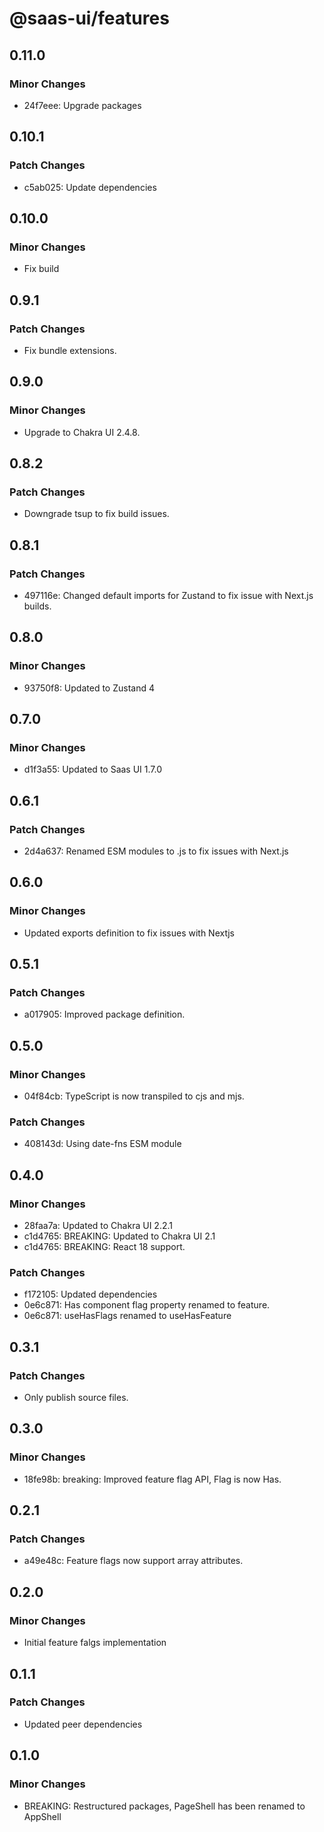 # @saas-ui/features

## 0.11.0

### Minor Changes

- 24f7eee: Upgrade packages

## 0.10.1

### Patch Changes

- c5ab025: Update dependencies

## 0.10.0

### Minor Changes

- Fix build

## 0.9.1

### Patch Changes

- Fix bundle extensions.

## 0.9.0

### Minor Changes

- Upgrade to Chakra UI 2.4.8.

## 0.8.2

### Patch Changes

- Downgrade tsup to fix build issues.

## 0.8.1

### Patch Changes

- 497116e: Changed default imports for Zustand to fix issue with Next.js builds.

## 0.8.0

### Minor Changes

- 93750f8: Updated to Zustand 4

## 0.7.0

### Minor Changes

- d1f3a55: Updated to Saas UI 1.7.0

## 0.6.1

### Patch Changes

- 2d4a637: Renamed ESM modules to .js to fix issues with Next.js

## 0.6.0

### Minor Changes

- Updated exports definition to fix issues with Nextjs

## 0.5.1

### Patch Changes

- a017905: Improved package definition.

## 0.5.0

### Minor Changes

- 04f84cb: TypeScript is now transpiled to cjs and mjs.

### Patch Changes

- 408143d: Using date-fns ESM module

## 0.4.0

### Minor Changes

- 28faa7a: Updated to Chakra UI 2.2.1
- c1d4765: BREAKING: Updated to Chakra UI 2.1
- c1d4765: BREAKING: React 18 support.

### Patch Changes

- f172105: Updated dependencies
- 0e6c871: Has component flag property renamed to feature.
- 0e6c871: useHasFlags renamed to useHasFeature

## 0.3.1

### Patch Changes

- Only publish source files.

## 0.3.0

### Minor Changes

- 18fe98b: breaking: Improved feature flag API, Flag is now Has.

## 0.2.1

### Patch Changes

- a49e48c: Feature flags now support array attributes.

## 0.2.0

### Minor Changes

- Initial feature falgs implementation

## 0.1.1

### Patch Changes

- Updated peer dependencies

## 0.1.0

### Minor Changes

- BREAKING: Restructured packages, PageShell has been renamed to AppShell
